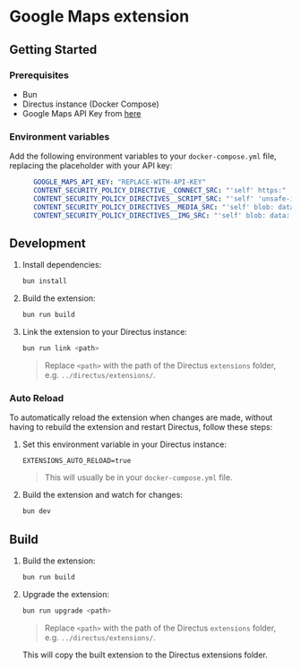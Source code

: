 # Google Maps extension

## Getting Started

### Prerequisites

- Bun
- Directus instance (Docker Compose)
- Google Maps API Key from [here](https://developers.google.com/maps/documentation/javascript/get-api-key)

### Environment variables

Add the following environment variables to your `docker-compose.yml` file, replacing the placeholder with your API key:

```yml
      GOOGLE_MAPS_API_KEY: "REPLACE-WITH-API-KEY"
      CONTENT_SECURITY_POLICY_DIRECTIVE__CONNECT_SRC: "'self' https:"
      CONTENT_SECURITY_POLICY_DIRECTIVES__SCRIPT_SRC: "'self' 'unsafe-inline' 'unsafe-eval' https://maps.googleapis.com"
      CONTENT_SECURITY_POLICY_DIRECTIVES__MEDIA_SRC: "'self' blob: data: https://maps.gstatic.com https://maps.googleapis.com"
      CONTENT_SECURITY_POLICY_DIRECTIVES__IMG_SRC: "'self' blob: data: https://maps.gstatic.com https://maps.googleapis.com khmdb0.google.com khmdb0.googleapis.com khmdb1.google.com khmdb1.googleapis.com khm.google.com khm.googleapis.com khm0.google.com khm0.googleapis.com khm1.google.com khm1.googleapis.com khms0.google.com khms0.googleapis.com khms1.google.com khms1.googleapis.com khms2.google.com khms2.googleapis.com khms3.google.com khms3.googleapis.com streetviewpixels-pa.googleapis.com"
```

## Development

1. Install dependencies:

   ```bash
   bun install
   ```

2. Build the extension:

   ```bash
   bun run build
   ```

3. Link the extension to your Directus instance:

   ```bash
   bun run link <path>
   ```

   > Replace `<path>` with the path of the Directus `extensions` folder, e.g. `../directus/extensions/`.

### Auto Reload

To automatically reload the extension when changes are made, without having to rebuild the extension and restart Directus, follow these steps:

1. Set this environment variable in your Directus instance:

   ```env
   EXTENSIONS_AUTO_RELOAD=true
   ```

   > This will usually be in your `docker-compose.yml` file.

2. Build the extension and watch for changes:

   ```bash
   bun dev
   ```

## Build

1. Build the extension:

   ```bash
   bun run build
   ```

2. Upgrade the extension:

   ```bash
   bun run upgrade <path>
   ```

   > Replace `<path>` with the path of the Directus `extensions` folder, e.g. `../directus/extensions/`.

   This will copy the built extension to the Directus extensions folder.

